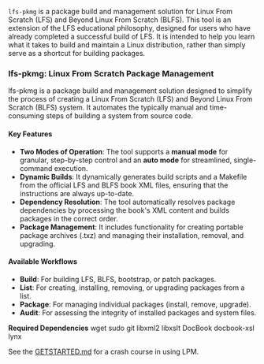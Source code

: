   
`lfs-pkmg` is a package build and management solution for Linux From Scratch (LFS) and Beyond Linux From Scratch (BLFS). This tool is an extension of the LFS educational philosophy, designed for users who have already completed a successful build of LFS. It is intended to help you learn what it takes to build and maintain a Linux distribution, rather than simply serve as a shortcut for building packages.

### **lfs-pkmg: Linux From Scratch Package Management**

lfs-pkmg is a package build and management solution designed to simplify the process of creating a Linux From Scratch (LFS) and Beyond Linux From Scratch (BLFS) system. It automates the typically manual and time-consuming steps of building a system from source code.

#### **Key Features**

* **Two Modes of Operation**: The tool supports a **manual mode** for granular, step-by-step control and an **auto mode** for streamlined, single-command execution.  
* **Dynamic Builds**: It dynamically generates build scripts and a Makefile from the official LFS and BLFS book XML files, ensuring that the instructions are always up-to-date.  
* **Dependency Resolution**: The tool automatically resolves package dependencies by processing the book's XML content and builds packages in the correct order.  
* **Package Management**: It includes functionality for creating portable package archives (.txz) and managing their installation, removal, and upgrading.

#### **Available Workflows**

* **Build**: For building LFS, BLFS, bootstrap, or patch packages.  
* **List**: For creating, installing, removing, or upgrading packages from a list.  
* **Package**: For managing individual packages (install, remove, upgrade).  
* **Audit**: For assessing the integrity of installed packages and system files.

**Required Dependencies**
wget
sudo
git
libxml2
libxslt
DocBook
docbook-xsl
lynx

See the [GETSTARTED.md](./GETSTARTED.md) for a crash course in using LPM.
